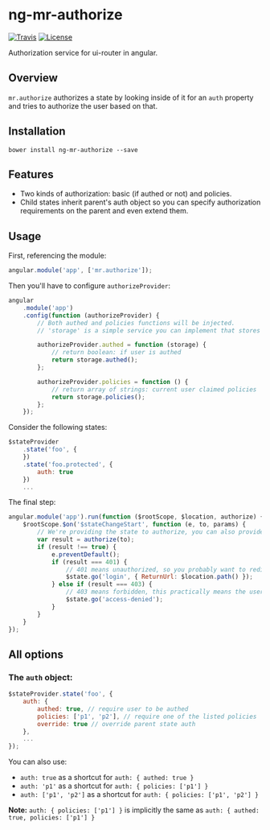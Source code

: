 # ng-mr-authorize
[![Travis](https://img.shields.io/travis/mrahhal/ng-mr-authorize/master.svg)](https://travis-ci.org/mrahhal/ng-mr-authorize)
[![License](https://img.shields.io/badge/license-MIT-blue.svg)](https://opensource.org/licenses/MIT)

Authorization service for ui-router in angular.

## Overview
`mr.authorize` authorizes a state by looking inside of it for an `auth` property and tries to authorize the user based on that.

## Installation

```
bower install ng-mr-authorize --save
```

## Features
- Two kinds of authorization: basic (if authed or not) and policies.
- Child states inherit parent's auth object so you can specify authorization requirements on the parent and even extend them.

## Usage
First, referencing the module:

```js
angular.module('app', ['mr.authorize']);
```

Then you'll have to configure `authorizeProvider`:

```js
angular
    .module('app')
    .config(function (authorizeProvider) {
        // Both authed and policies functions will be injected.
        // 'storage' is a simple service you can implement that stores user credentials.

        authorizeProvider.authed = function (storage) {
            // return boolean: if user is authed
            return storage.authed();
        };

        authorizeProvider.policies = function () {
            // return array of strings: current user claimed policies
            return storage.policies();
        };
    });
```

Consider the following states:

```js
$stateProvider
    .state('foo', {
    })
    .state('foo.protected', {
        auth: true
    })
    ...
```

The final step:

```js
angular.module('app').run(function ($rootScope, $location, authorize) {
    $rootScope.$on('$stateChangeStart', function (e, to, params) {
        // We're providing the state to authorize, you can also provide its name
        var result = authorize(to);
        if (result !== true) {
            e.preventDefault();
            if (result === 401) {
                // 401 means unauthorized, so you probably want to redirect to login
                $state.go('login', { ReturnUrl: $location.path() });
            } else if (result === 403) {
                // 403 means forbidden, this practically means the user was authed but a policy requirement didn't match
                $state.go('access-denied');
            }
        }
    }
});
```

## All options
### The `auth` object:

```js
$stateProvider.state('foo', {
    auth: {
        authed: true, // require user to be authed
        policies: ['p1', 'p2'], // require one of the listed policies
        override: true // override parent state auth
    },
    ...
});
```

You can also use:
- `auth: true` as a shortcut for `auth: { authed: true }`
- `auth: 'p1'` as a shortcut for `auth: { policies: ['p1'] }`
- `auth: ['p1', 'p2']` as a shortcut for `auth: { policies: ['p1', 'p2'] }`

**Note:** `auth: { policies: ['p1'] }` is implicitly the same as `auth: { authed: true, policies: ['p1'] }`
